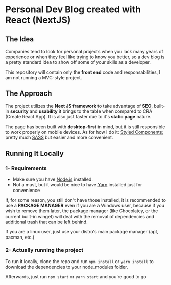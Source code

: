 # Personal Dev Blog created with React (NextJS)

## The Idea

Companies tend to look for personal projects when you lack many years of experience or when they feel like trying to know you better, so a dev blog is a pretty standard idea to show off some of your skills as a developer.

This repository will contain only the **front end** code and responsabilities, I am not running a MVC-style project.

## The Approach

The project utilizes the **Next JS framework** to take advantage of **SEO**, built-in **security** and **usability** it brings to the table when compared to CRA (Create React App). It is also just faster due to it's **static page** nature.

The page has been built with **desktop-first** in mind, but it is still responsible to work properly on mobile devices. As for how I do it: [Styled Components](https://styled-components.com/); pretty much [SASS](https://sass-lang.com/) but easier and more convenient.

## Running It Locally

### 1- Requirements

- Make sure you have [Node.js](https://nodejs.org/en/) installed. 
- Not a must, but it would be nice to have [Yarn](https://yarnpkg.com/) installed just for convenience

If, for some reason, you still don't have those installed, it is recommended to use a **PACKAGE MANAGER** even if you are a Windows user, because if you wish to remove them later, the package manager (like Chocolatey, or the current built-in winget) will deal with the removal of dependencies and additional trash that can be left behind. 

If you are a linux user, just use your distro's main package manager (apt, pacman, etc.)

### 2- Actually running the project

To run it locally, clone the repo and run
`npm install` or `yarn install` to download the dependencies to your node_modules folder.

Afterwards, just run `npm start` or `yarn start` and you're good to go
